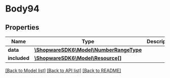 # Body94

## Properties
Name | Type | Description | Notes
------------ | ------------- | ------------- | -------------
**data** | [**\ShopwareSDK6\Model\NumberRangeType**](NumberRangeType.md) |  | [optional] 
**included** | [**\ShopwareSDK6\Model\Resource[]**](Resource.md) |  | [optional] 

[[Back to Model list]](../../README.md#documentation-for-models) [[Back to API list]](../../README.md#documentation-for-api-endpoints) [[Back to README]](../../README.md)

